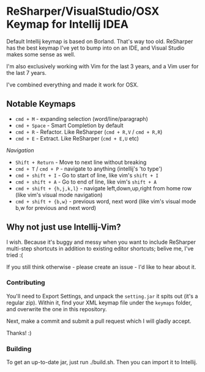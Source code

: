 # ReSharper/VisualStudio/OSX Keymap for Intellij IDEA

Default Intellij keymap is based on Borland. That's way too old. ReSharper has the best keymap I've yet to bump into on an IDE, and Visual Studio makes some sense as well.

I'm also exclusively working with Vim for the last 3 years, and a Vim user for the last 7 years.

I've combined everything and made it work for OSX.

## Notable Keymaps

* `cmd + M` - expanding selection (word/line/paragraph)
* `cmd + Space` - Smart Completion by default
* `cmd + R` - Refactor. Like ReSharper (`cmd + R,V` / `cmd + R,R`)
* `cmd + E` - Extract. Like ReSharper (`cmd + E,U` etc)

_Navigation_


* `Shift + Return` - Move to next line without breaking
* `cmd + T` / `cmd + P` - navigate to anything (intellij's 'to type')
*  `cmd + shift + I` - Go to start of line, like vim's `shift + I`
*  `cmd + shift + A` - Go to end of line, like vim's `shift + A`
* `cmd + shift + {h,j,k,l}` - navigate left,down,up,right from home row (like vim's visual mode navigation)
* `cmd + shift + {b,w}` - previous word, next word (like vim's visual mode b,w for previous and next word)

## Why not just use Intellij-Vim?

I wish. Because it's buggy and messy when you want to include ReSharper multi-step
shortcuts in addition to existing editor shortcuts; belive me, I've tried :(

If you still think otherwise - please create an issue - I'd like to hear
about it.

### Contributing

You'll need to Export Settings, and unpack the `setting.jar` it spits out (it's a regular zip). Within it, find your XML keymap file under the `keymaps` folder, and overwrite the one in this repository.

Next, make a commit and submit a pull request which I will gladly accept.

Thanks! :)

### Building

To get an up-to-date jar, just run ./build.sh. Then you can import it to Intellij.
